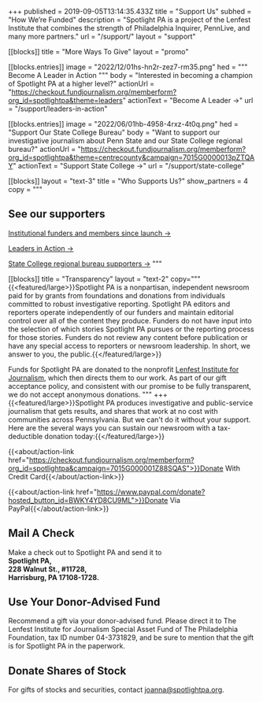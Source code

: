 +++
published = 2019-09-05T13:14:35.433Z
title = "Support Us"
subhed = "How We’re Funded"
description = "Spotlight PA is a project of the Lenfest Institute that combines the strength of Philadelphia Inquirer, PennLive, and many more partners."
url = "/support/"
layout = "support"

[[blocks]]
title = "More Ways To Give"
layout = "promo"

[[blocks.entries]]
image = "2022/12/01hs-hn2r-zez7-rm35.png"
hed = """
Become A 
Leader in Action
"""
body = "Interested in becoming a champion of Spotlight PA at a higher level?"
actionUrl = "https://checkout.fundjournalism.org/memberform?org_id=spotlightpa&theme=leaders"
actionText = "Become A Leader →"
url = "/support/leaders-in-action"

[[blocks.entries]]
image = "2022/06/01hb-4958-4rxz-4t0q.png"
hed = "Support Our State College Bureau"
body = "Want to support our investigative journalism about Penn State and our State College regional bureau?"
actionUrl = "https://checkout.fundjournalism.org/memberform?org_id=spotlightpa&theme=centrecounty&campaign=7015G0000013pZTQAY"
actionText = "Support State College →"
url = "/support/state-college"

[[blocks]]
layout = "text-3"
title = "Who Supports Us?"
show_partners = 4
copy = """
  ## See our supporters

  [Institutional funders and members since launch →]()

  [Leaders in Action →](/support/leaders-in-action/#our-current-leaders)

  [State College regional bureau supporters →](/support/state-college/#our-major-donors)
"""

[[blocks]]
title = "Transparency"
layout = "text-2"
copy="""
  {{<featured/large>}}Spotlight PA is a nonpartisan, independent newsroom paid for by grants from foundations and donations from individuals committed to robust investigative reporting. Spotlight PA editors and reporters operate independently of our funders and maintain editorial control over all of the content they produce. Funders do not have input into the selection of which stories Spotlight PA pursues or the reporting process for those stories. Funders do not review any content before publication or have any special access to reporters or newsroom leadership. In short, we answer to you, the public.{{</featured/large>}}

  Funds for Spotlight PA are donated to the nonprofit <a href="https://www.lenfestinstitute.org/" class="text-yellow">Lenfest Institute for Journalism</a>, which then directs them to our work. As part of our gift acceptance policy, and consistent with our promise to be fully transparent, we do not accept anonymous donations.
"""
+++
{{<featured/large>}}Spotlight PA produces investigative and public-service journalism that gets results, and shares that work at no cost with communities across Pennsylvania. But we can't do it without your support. Here are the several ways you can sustain our newsroom with a tax-deductible donation today:{{</featured/large>}} 

{{<about/action-link href="https://checkout.fundjournalism.org/memberform?org_id=spotlightpa&campaign=7015G000001Z88SQAS">}}Donate With Credit Card{{</about/action-link>}}

{{<about/action-link href="https://www.paypal.com/donate?hosted_button_id=BWKY4YD8CU9ML">}}Donate Via PayPal{{</about/action-link>}}

## Mail A Check

Make a check out to Spotlight PA and send it to <br>
**Spotlight PA,** <br>
**228 Walnut St., #11728,** <br> 
**Harrisburg, PA 17108-1728.** <br>

## Use Your Donor-Advised Fund

Recommend a gift via your donor-advised fund. Please direct it to The Lenfest Institute for Journalism Special Asset Fund of The Philadelphia Foundation, tax ID number 04-3731829, and be sure to mention that the gift is for Spotlight PA in the paperwork.

## Donate Shares of Stock

For gifts of stocks and securities, contact [joanna@spotlightpa.org](joanna@spotlightpa.org). 